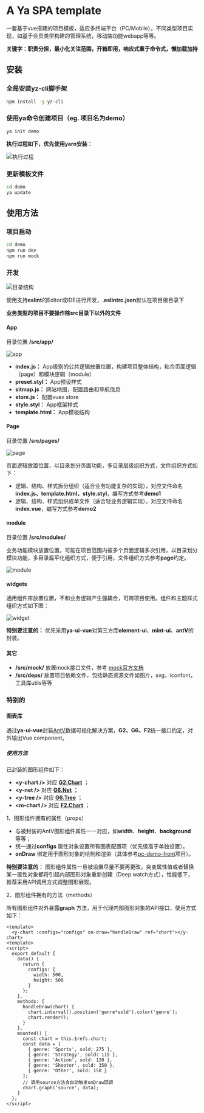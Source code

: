# A Ya SPA template

一套基于vue搭建的项目模板，适应多终端平台（PC/Mobile），不同类型项目实现，如基于会员类型构建的管理系统，移动端功能webapp等等。

**关键字：职责分担，最小化关注范围，开箱即用，响应式重于命令式，懒加载加持**
## 安装

### 全局安装yz-cli脚手架

```sh
npm install -g yz-cli
```

### 使用ya命令创建项目（eg. 项目名为demo）

```sh
ya init demo
```

**执行过程如下，优先使用yarn安装：**

<img alt="执行过程" src="https://raw.githubusercontent.com/q13/ya-spa-vue/master/example/images/run.png" />

### 更新模板文件

```sh
cd demo
ya update
```


## 使用方法

### 项目启动

```sh
cd demo
npm run dev
npm run mock
```

### 开发 

<img alt="目录结构" src="https://raw.githubusercontent.com/q13/ya-spa-vue/master/example/images/dir.png" />

使用支持**eslint**的Editor或IDE进行开发，**.eslintrc.json**默认在项目根目录下

**业务类型的项目不要操作除src目录下以外的文件**

#### App

目录位置 **/src/app/**

<img alt="app" src="https://raw.githubusercontent.com/q13/ya-spa-vue/master/example/images/app.png" />

* **index.js：** App级别的公共逻辑放置位置，构建项目整体结构，粘合页面逻辑（page）和模块逻辑（module）
* **preset.styl：** App预设样式
* **sitmap.js：** 网站地图，配置路由和导航信息
* **store.js：** 配置vuex store
* **style.styl：** App框架样式
* **template.html：** App模板结构

#### Page

目录位置 **/src/pages/**

<img alt="page" src="https://raw.githubusercontent.com/q13/ya-spa-vue/master/example/images/page.png" />

页面逻辑放置位置，以目录划分页面功能，多目录层级组织方式，文件组织方式如下：

* 逻辑、结构、样式拆分组织（适合业务功能复杂的实现），对应文件命名**index.js、template.html、style.styl**，编写方式参考**demo1**
* 逻辑、结构、样式组织成单文件（适合轻业务逻辑实现），对应文件命名**index.vue**，编写方式参考**demo2**

#### module

目录位置 **/src/modules/**

业务功能模块放置位置，可能在项目范围内被多个页面逻辑多次引用，以目录划分模块功能，多目录扁平化组织方式，便于引用，文件组织方式参考**page**约定。

<img alt="module" src="https://raw.githubusercontent.com/q13/ya-spa-vue/master/example/images/module.png" />

#### widgets

通用组件库放置位置，不和业务逻辑产生强耦合，可跨项目使用。组件和主题样式组织方式如下图：

<img alt="widget" src="https://raw.githubusercontent.com/q13/ya-spa-vue/master/example/images/widget.png" />

**特别要注意的：** 优先采用**ya-ui-vue**对第三方库**element-ui**、**mint-ui**、**antV**的封装。

#### 其它

* **/src/mock/** 放置mock接口文件，参考 [mock官方文档](http://mockjs.com/)
* **/src/deps/** 放置项目依赖文件，包括静态资源文件如图片，svg，iconfont，工具库utils等等

### 特别的

#### 图表库

通过**ya-ui-vue**封装[AntV](https://antv.alipay.com/zh-cn/index.html)数据可视化解决方案，**G2、G6、F2**统一接口约定，对外输出Vue component。

##### 使用方法

已封装的图形组件如下：

* **\<y-chart /\>** 对应 **[G2.Chart](https://antv.alipay.com/zh-cn/g2/3.x/api/chart.html)** ；
* **\<y-net /\>** 对应 **[G6.Net](https://antv.alipay.com/zh-cn/g6/1.x/api/net.html)** ；
* **\<y-tree /\>** 对应 **[G6.Tree](https://antv.alipay.com/zh-cn/g6/1.x/api/tree.html)** ；
* **\<m-chart /\>** 对应 **[F2.Chart](https://antv.alipay.com/zh-cn/f2/3.x/api/chart.html)** ；

1、图形组件拥有的属性（props）

* 与被封装的AntV图形组件属性一一对应，如**width**、**height**、**background** 等等；
* 统一通过**configs** 属性对象设置所有图表配置项（优先级高于单独设置）。
* **onDraw** 绑定用于图形对象的绘制和渲染（具体参考[pc-demo-front](http://git.yazuosoft.com/ipos/pc-demo-front)项目）。

**特别要注意的：** 图形组件属性一旦被设置尽量不要再更改，突变属性值或者替换某一属性对象都将引起内部图形对象重新创建（Deep watch方式），性能低下，推荐采用API调用方式调整图形展现。

2、图形组件拥有的方法（methods）

所有图形组件对外暴露**graph** 方法，用于代理内部图形对象的API接口，使用方式如下：

```vue
<template> 
  <y-chart :configs="configs" on-draw="handleDraw" ref="chart"></y-chart>
<template>
<script>
  export default {
    data() {
      return {
        configs: {
          width: 500,
          height: 500
        }
      };
    },
    methods: {
      handleDraw(chart) {
        chart.interval().position('genre*sold').color('genre');
        chart.render();
      }
    },
    mounted() {
      const chart = this.$refs.chart;
      const data = [
        { genre: 'Sports', sold: 275 },
        { genre: 'Strategy', sold: 115 },
        { genre: 'Action', sold: 120 },
        { genre: 'Shooter', sold: 350 },
        { genre: 'Other', sold: 150 }
      ];
      // 调用source方法会自动触发onDraw回调
      chart.graph('source', data);
    }
  };
</script>
```